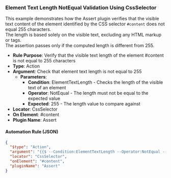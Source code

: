 ### Element Text Length NotEqual Validation Using CssSelector

This example demonstrates how the Assert plugin verifies that the visible text content of the element identified by the CSS selector `#content` does not equal 255 characters.  
The length is based solely on the visible text, excluding any HTML markup or tags.  
The assertion passes only if the computed length is different from 255.

- **Rule Purpose**: Verify that the visible text length of the element #content is not equal to 255 characters  
- **Type**: Action  
- **Argument**: Check that element text length is not equal to 255  
  - **Parameters**:  
    - **Condition**: ElementTextLength - Checks the length of the visible text of an element  
    - **Operator**: NotEqual - The length must not be equal to the expected value  
    - **Expected**: 255 - The length value to compare against  
- **Locator**: CssSelector  
- **On Element**: #content  
- **Plugin Name**: Assert  

#### Automation Rule (JSON)

```json
{
  "$type": "Action",
  "argument": "{{$ --Condition:ElementTextLength --Operator:NotEqual --Expected:255}}",
  "locator": "CssSelector",
  "onElement": "#content",
  "pluginName": "Assert"
}
```
